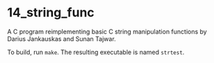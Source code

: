 # 14_string_func

A C program reimplementing basic C string manipulation functions by Darius Jankauskas and Sunan Tajwar.

To build, run `make`. The resulting executable is named `strtest`.
